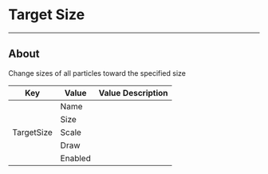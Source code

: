 # Target Size

___

## About

Change sizes of all particles toward the specified size

<table><thead>
  <tr>
    <th>Key</th>
    <th>Value</th>
    <th>Value Description</th>
  </tr></thead>
<tbody>
  <tr>
    <td rowspan="5">TargetSize</td>
    <td>Name</td>
    <td></td>
  </tr>
  <tr>
    <td>Size</td>
    <td></td>
  </tr>
  <tr>
    <td>Scale</td>
    <td></td>
  </tr>
  <tr>
    <td>Draw</td>
    <td></td>
  </tr>
  <tr>
    <td>Enabled</td>
    <td></td>
  </tr>
</tbody>
</table>
